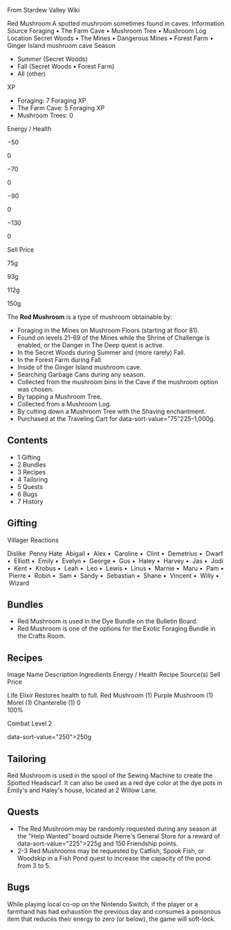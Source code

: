 From Stardew Valley Wiki

Red Mushroom A spotted mushroom sometimes found in caves. Information Source Foraging • The Farm Cave • Mushroom Tree • Mushroom Log Location Secret Woods • The Mines • Dangerous Mines • Forest Farm • Ginger Island mushroom cave Season

- Summer (Secret Woods)
- Fall (Secret Woods • Forest Farm)
- All (other)

XP

- Foraging: 7 Foraging XP
- The Farm Cave: 5 Foraging XP
- Mushroom Trees: 0

Energy / Health

−50

0

−70

0

−90

0

−130

0

Sell Price

75g

93g

112g

150g

The **Red Mushroom** is a type of mushroom obtainable by:

- Foraging in the Mines on Mushroom Floors (starting at floor 81).
- Found on levels 21-69 of the Mines while the Shrine of Challenge is enabled, or the Danger in The Deep quest is active.
- In the Secret Woods during Summer and (more rarely) Fall.
- In the Forest Farm during Fall.
- Inside of the Ginger Island mushroom cave.
- Searching Garbage Cans during any season.
- Collected from the mushroom bins in the Cave if the mushroom option was chosen.
- By tapping a Mushroom Tree.
- Collected from a Mushroom Log.
- By cutting down a Mushroom Tree with the Shaving enchantment.
- Purchased at the Traveling Cart for data-sort-value="75"225–1,000g.

## Contents

- 1 Gifting
- 2 Bundles
- 3 Recipes
- 4 Tailoring
- 5 Quests
- 6 Bugs
- 7 History

## Gifting

Villager Reactions

Dislike  Penny Hate  Abigail •  Alex •  Caroline •  Clint •  Demetrius •  Dwarf •  Elliott •  Emily •  Evelyn •  George •  Gus •  Haley •  Harvey •  Jas •  Jodi •  Kent •  Krobus •  Leah •  Leo •  Lewis •  Linus •  Marnie •  Maru •  Pam •  Pierre •  Robin •  Sam •  Sandy •  Sebastian •  Shane •  Vincent •  Willy •  Wizard

## Bundles

- Red Mushroom is used in the Dye Bundle on the Bulletin Board.
- Red Mushroom is one of the options for the Exotic Foraging Bundle in the Crafts Room.

## Recipes

Image Name Description Ingredients Energy / Health Recipe Source(s) Sell Price

Life Elixir Restores health to full. Red Mushroom (1) Purple Mushroom (1) Morel (1) Chanterelle (1) 0  
100%

Combat Level 2

data-sort-value="250"&gt;250g

## Tailoring

Red Mushroom is used in the spool of the Sewing Machine to create the Spotted Headscarf. It can also be used as a red dye color at the dye pots in Emily's and Haley's house, located at 2 Willow Lane.

## Quests

- The Red Mushroom may be randomly requested during any season at the "Help Wanted" board outside Pierre's General Store for a reward of data-sort-value="225"&gt;225g and 150 Friendship points.
- 2-3 Red Mushrooms may be requested by Catfish, Spook Fish, or Woodskip in a Fish Pond quest to increase the capacity of the pond from 3 to 5.

## Bugs

While playing local co-op on the Nintendo Switch, if the player or a farmhand has had exhaustion the previous day and consumes a poisonous item that reduces their energy to zero (or below), the game will soft-lock.
